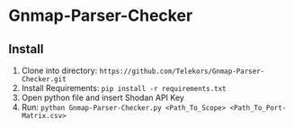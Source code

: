# Gnmap-Parser-Checker

## Install
1. Clone into directory: `https://github.com/Telekors/Gnmap-Parser-Checker.git`
2. Install Requirements: `pip install -r requirements.txt`
3. Open python file and insert Shodan API Key
4. Run: `python Gnmap-Parser-Checker.py <Path_To_Scope> <Path_To_Port-Matrix.csv>`

